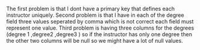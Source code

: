 The first problem is that I dont have a primary key that defines each instructor uniquely.
Second problem is that I have in each of the degree field three values seperated by comma which is not correct each field must represent one value.
Third problem is having three columns for the degrees (degree 1 ,degree2 ,degree3 ) so if the instructor has only one degree then
the other two columns will be null so we might have a lot of null values.